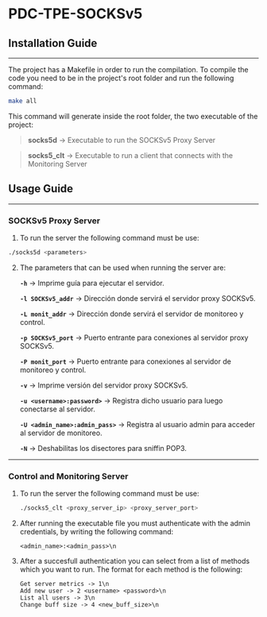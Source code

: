 # PDC-TPE-SOCKSv5

## Installation Guide
---

The project has a Makefile in order to run the compilation. To compile the code you need to be in the project's root folder and run the following command:

```bash
make all
```

This command will generate inside the root folder, the two executable of the project:

>**socks5d** -> Executable to run the SOCKSv5 Proxy Server

>**socks5_clt** -> Executable to run a client that connects with the Monitoring Server

## Usage Guide
---
### SOCKSv5 Proxy Server

1. To run the server the following command must be use:

```bash
./socks5d <parameters>
```

2. The parameters that can be used when running the server are:

    **```-h```** -> Imprime guía para ejecutar el servidor.

    **```-l SOCKSv5_addr```** -> Dirección donde servirá el servidor proxy SOCKSv5.

    **```-L monit_addr```** -> Dirección donde servirá el servidor de monitoreo y control.

    **```-p SOCKSv5_port```** -> Puerto entrante para conexiones al servidor proxy SOCKSv5.

    **```-P monit_port```** -> Puerto entrante para conexiones al servidor de monitoreo y control.

    **```-v```** -> Imprime versión del servidor proxy SOCKSv5.
    
    **```-u <username>:password>```** -> Registra dicho usuario para luego conectarse al servidor.

    **```-U <admin_name>:admin_pass>```** -> Registra al usuario admin para acceder al servidor de monitoreo.

    **```-N```** -> Deshabilitas los disectores para sniffin POP3.

---
### Control and Monitoring Server

1. To run the server the following command must be use:

    ```bash
    ./socks5_clt <proxy_server_ip> <proxy_server_port>
    ```

2. After running the executable file you must authenticate with the admin credentials, by writing the following command:
    ```
    <admin_name>:<admin_pass>\n
    ```
3. After a succesfull authentication you can select from a list of methods which you want to run. The format for each method is the following:
    ```
    Get server metrics -> 1\n
    Add new user -> 2 <username> <password>\n
    List all users -> 3\n
    Change buff size -> 4 <new_buff_size>\n
    ```

